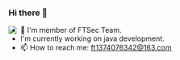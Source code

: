 ### Hi there 👋

<img 
   align="left" 
   src="https://github-readme-stats.vercel.app/api?username=youki992&show_icons=true&icon_color=E65A65&text_color=adbac7&bg_color=2d333b&hide_title=true&hide_border=true" 
/>

- 🔭 I'm member of FTSec Team.
- I'm currently working on java development.
- 📫 How to reach me: ft1374076342@163.com


